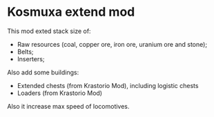 # Kosmuxa extend mod

This mod exted stack size of:
 - Raw resources (coal, copper ore, iron ore, uranium ore and stone);
 - Belts;
 - Inserters;

Also add some buildings:
 - Extended chests (from Krastorio Mod), including logistic chests 
 - Loaders (from Krastorio Mod)

Also it increase max speed of locomotives.

